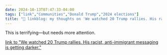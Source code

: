 ```yaml
---
date: 2024-10-13T07:47:33-04:00
tags: ["link","Communities","Donald Trump","2024 elections"]
title: "🔗 linkblog: my thoughts on 'We watched 20 Trump rallies. His racist, anti-immigrant messaging is getting darker.'"
---
```

This is terrifying—but needs more attention.

[link to "We watched 20 Trump rallies. His racist, anti-immigrant messaging is getting darker."](https://www.politico.com/news/2024/10/12/trump-racist-rhetoric-immigrants-00183537)